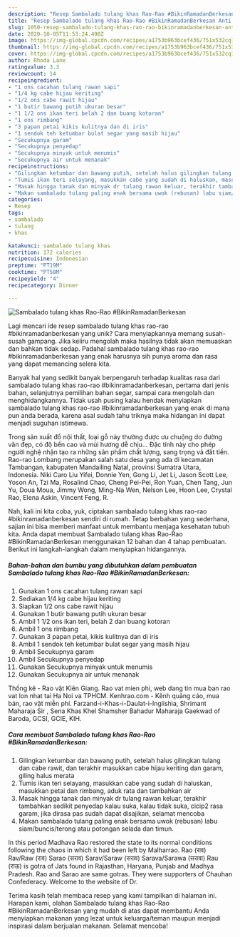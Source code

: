 ```yaml
---
description: "Resep Sambalado tulang khas Rao-Rao #BikinRamadanBerkesan Anti Gagal"
title: "Resep Sambalado tulang khas Rao-Rao #BikinRamadanBerkesan Anti Gagal"
slug: 1050-resep-sambalado-tulang-khas-rao-rao-bikinramadanberkesan-anti-gagal
date: 2020-10-05T11:53:24.490Z
image: https://img-global.cpcdn.com/recipes/a1753b963bcef436/751x532cq70/sambalado-tulang-khas-rao-rao-bikinramadanberkesan-foto-resep-utama.jpg
thumbnail: https://img-global.cpcdn.com/recipes/a1753b963bcef436/751x532cq70/sambalado-tulang-khas-rao-rao-bikinramadanberkesan-foto-resep-utama.jpg
cover: https://img-global.cpcdn.com/recipes/a1753b963bcef436/751x532cq70/sambalado-tulang-khas-rao-rao-bikinramadanberkesan-foto-resep-utama.jpg
author: Rhoda Lane
ratingvalue: 3.3
reviewcount: 14
recipeingredient:
- "1 ons cacahan tulang rawan sapi"
- "1/4 kg cabe hijau keriting"
- "1/2 ons cabe rawit hijau"
- "1 butir bawang putih ukuran besar"
- "1 1/2 ons ikan teri belah 2 dan buang kotoran"
- "1 ons rimbang"
- "3 papan petai kikis kulitnya dan di iris"
- "1 sendok teh ketumbar bulat segar yang masih hijau"
- "Secukupnya garam"
- "Secukupnya penyedap"
- "Secukupnya minyak untuk menumis"
- "Secukupnya air untuk menanak"
recipeinstructions:
- "Gilingkan ketumbar dan bawang putih, setelah halus gilingkan tulang dan cabe rawit, dan terakhir masukkan cabe hijau keriting dan garam, giling halus merata"
- "Tumis ikan teri selayang, masukkan cabe yang sudah di haluskan, masukkan petai dan rimbang, aduk rata dan tambahkan air"
- "Masak hingga tanak dan minyak dr tulang rawan keluar, terakhir tambahkan sedikit penyedap kalau suka, kalau tidak suka, cicip2 rasa garam, jika dirasa pas sudah dapat disajikan, selamat mencoba"
- "Makan sambalado tulang paling enak bersama uwok (rebusan) labu siam/buncis/terong atau potongan selada dan timun."
categories:
- Resep
tags:
- sambalado
- tulang
- khas

katakunci: sambalado tulang khas 
nutrition: 172 calories
recipecuisine: Indonesian
preptime: "PT19M"
cooktime: "PT58M"
recipeyield: "4"
recipecategory: Dinner

---
```



![Sambalado tulang khas Rao-Rao #BikinRamadanBerkesan](https://img-global.cpcdn.com/recipes/a1753b963bcef436/751x532cq70/sambalado-tulang-khas-rao-rao-bikinramadanberkesan-foto-resep-utama.jpg)

Lagi mencari ide resep sambalado tulang khas rao-rao #bikinramadanberkesan yang unik? Cara menyiapkannya memang susah-susah gampang. Jika keliru mengolah maka hasilnya tidak akan memuaskan dan bahkan tidak sedap. Padahal sambalado tulang khas rao-rao #bikinramadanberkesan yang enak harusnya sih punya aroma dan rasa yang dapat memancing selera kita.

Banyak hal yang sedikit banyak berpengaruh terhadap kualitas rasa dari sambalado tulang khas rao-rao #bikinramadanberkesan, pertama dari jenis bahan, selanjutnya pemilihan bahan segar, sampai cara mengolah dan menghidangkannya. Tidak usah pusing kalau hendak menyiapkan sambalado tulang khas rao-rao #bikinramadanberkesan yang enak di mana pun anda berada, karena asal sudah tahu triknya maka hidangan ini dapat menjadi suguhan istimewa.

Trong sản xuất đồ nội thất, loại gỗ này thường được ưu chuộng do đường vân đẹp, có độ bền cao và mùi hương dễ chịu… Đặc tính này cho phép người nghệ nhận tạo ra những sản phẩm chất lượng, sang trọng và đắt tiền. Rao-rao Lombang merupakan salah satu desa yang ada di kecamatan Tambangan, kabupaten Mandailing Natal, provinsi Sumatra Utara, Indonesia. Niki Caro Liu Yifei, Donnie Yen, Gong Li, Jet Li, Jason Scott Lee, Yoson An, Tzi Ma, Rosalind Chao, Cheng Pei-Pei, Ron Yuan, Chen Tang, Jun Yu, Doua Moua, Jimmy Wong, Ming-Na Wen, Nelson Lee, Hoon Lee, Crystal Rao, Elena Askin, Vincent Feng, R.


Nah, kali ini kita coba, yuk, ciptakan sambalado tulang khas rao-rao #bikinramadanberkesan sendiri di rumah. Tetap berbahan yang sederhana, sajian ini bisa memberi manfaat untuk membantu menjaga kesehatan tubuh kita. Anda dapat membuat Sambalado tulang khas Rao-Rao #BikinRamadanBerkesan menggunakan 12 bahan dan 4 tahap pembuatan. Berikut ini langkah-langkah dalam menyiapkan hidangannya.

<!--inarticleads1-->

##### Bahan-bahan dan bumbu yang dibutuhkan dalam pembuatan Sambalado tulang khas Rao-Rao #BikinRamadanBerkesan:

1. Gunakan 1 ons cacahan tulang rawan sapi
1. Sediakan 1/4 kg cabe hijau keriting
1. Siapkan 1/2 ons cabe rawit hijau
1. Gunakan 1 butir bawang putih ukuran besar
1. Ambil 1 1/2 ons ikan teri, belah 2 dan buang kotoran
1. Ambil 1 ons rimbang
1. Gunakan 3 papan petai, kikis kulitnya dan di iris
1. Ambil 1 sendok teh ketumbar bulat segar yang masih hijau
1. Ambil Secukupnya garam
1. Ambil Secukupnya penyedap
1. Gunakan Secukupnya minyak untuk menumis
1. Gunakan Secukupnya air untuk menanak


Thống kê - Rao vặt Kiên Giang. Rao vat mien phi, web dang tin mua ban rao vat lon nhat tai Ha Noi va TPHCM. Kenhrao.com - Kênh quảng cáo, mua bán, rao vặt miễn phí. Farzand-i-Khas-i-Daulat-i-Inglishia, Shrimant Maharaja Sir , Sena Khas Khel Shamsher Bahadur Maharaja Gaekwad of Baroda, GCSI, GCIE, KIH. 

<!--inarticleads2-->

##### Cara membuat Sambalado tulang khas Rao-Rao #BikinRamadanBerkesan:

1. Gilingkan ketumbar dan bawang putih, setelah halus gilingkan tulang dan cabe rawit, dan terakhir masukkan cabe hijau keriting dan garam, giling halus merata
1. Tumis ikan teri selayang, masukkan cabe yang sudah di haluskan, masukkan petai dan rimbang, aduk rata dan tambahkan air
1. Masak hingga tanak dan minyak dr tulang rawan keluar, terakhir tambahkan sedikit penyedap kalau suka, kalau tidak suka, cicip2 rasa garam, jika dirasa pas sudah dapat disajikan, selamat mencoba
1. Makan sambalado tulang paling enak bersama uwok (rebusan) labu siam/buncis/terong atau potongan selada dan timun.


In this period Madhava Rao restored the state to its normal conditions following the chaos in which it had been left by Malharrao. Rao (राव) Rav/Raw (राव) Sarao (सराव) Sarav/Saraw (सराव) Sarava/Sarawa (सरावा) Rau (राऊ) is gotra of Jats found in Rajasthan, Haryana, Punjab and Madhya Pradesh. Rao and Sarao are same gotras. They were supporters of Chauhan Confederacy. Welcome to the website of Dr. 

Terima kasih telah membaca resep yang kami tampilkan di halaman ini. Harapan kami, olahan Sambalado tulang khas Rao-Rao #BikinRamadanBerkesan yang mudah di atas dapat membantu Anda menyiapkan makanan yang lezat untuk keluarga/teman maupun menjadi inspirasi dalam berjualan makanan. Selamat mencoba!
